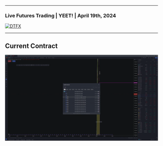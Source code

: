 ___
### Live Futures Trading | YEET! | April 19th, 2024

[![DTFX](http://img.youtube.com/vi/dwaeNJUniRk/0.jpg)](http://www.youtube.com/watch?v=dwaeNJUniRk "DTFX")
___
## Current Contract 
[![DTFX](pic/Live%20Futures%20Trading%20_%20YEET!%20_%20April%2019th,%202024%206-22%20screenshot.png)](https://www.youtube.com/watch?v=BGV57yOxkig#t=00h06m22s)

